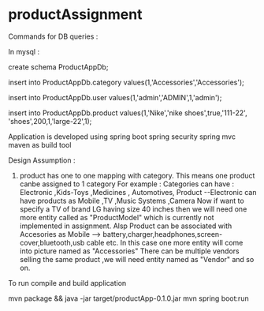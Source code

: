 # productAssignment

Commands for DB queries :

In mysql :

create schema ProductAppDb;

insert into ProductAppDb.category values(1,'Accessories','Accessories');

insert into ProductAppDb.user values(1,'admin','ADMIN',1,'admin');

insert into ProductAppDb.product values(1,'Nike','nike shoes',true,'111-22', 'shoes',200,1,'large-22',1);

Application is developed using 
spring boot
spring security
spring mvc
maven as build tool

Design Assumption :
1. product has one to one mapping with category. This means one product canbe assigned to 1 category
For example :
Categories can have : Electronic ,Kids-Toys ,Medicines , Automotives,
Product --Electronic can have products as Mobile ,TV ,Music Systems ,Camera
Now if want to specify a TV of brand LG having size 40 inches then we will need one more entity called as "ProductModel"
which is currently not implemented in assignment.
Alsp Product can be associated with Accesories as Mobile --> battery,charger,headphones,screen-cover,bluetooth,usb cable etc.
In this case one more entity will come into picture named as "Accessories"
There can be multiple vendors selling the same product ,we will need entity named as "Vendor" and so on.


To run compile and build application

mvn package && java -jar target/productApp-0.1.0.jar
mvn spring boot:run


